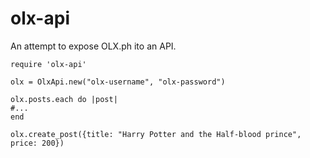 # olx-api
An attempt to expose OLX.ph ito an API.

```
require 'olx-api'

olx = OlxApi.new("olx-username", "olx-password")

olx.posts.each do |post|
#...
end

olx.create_post({title: "Harry Potter and the Half-blood prince", price: 200})

```
